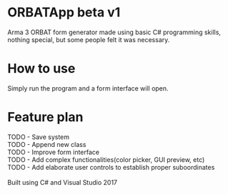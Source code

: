 # ORBATApp beta v1
Arma 3 ORBAT form generator made using basic C# programming skills, nothing special, but some people felt it was necessary.<br>

# How to use
Simply run the program and a form interface will open.

# Feature plan
TODO - Save system<br>
TODO - Append new class<br>
TODO - Improve form interface<br>
TODO - Add complex functionalities(color picker, GUI preview, etc)<br>
TODO - Add elaborate user controls to establish proper suboordinates<br>
<br>
Built using C# and Visual Studio 2017
